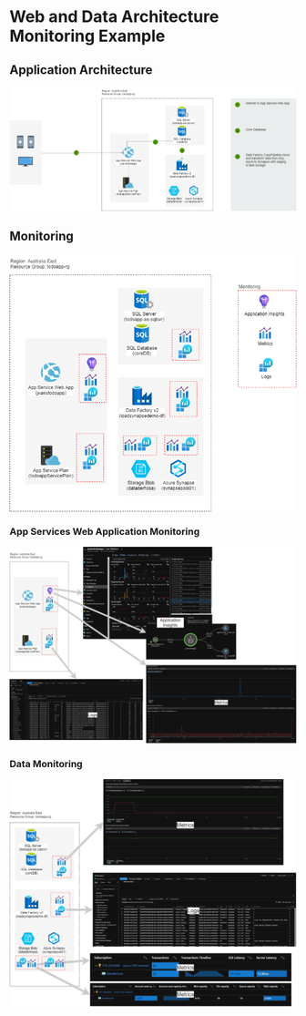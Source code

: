 # Web and Data Architecture Monitoring Example

## Application Architecture
![Azure Monitor Fundamental Data Types 1/2](/PNG/todoapp_webapp_data.png) 

## Monitoring
![Azure Monitor Fundamental Data Types 1/2](/PNG/todoapp_webapp_data_monitoring.png) 

### App Services Web Application Monitoring
![Azure Monitor Fundamental Data Types 1/2](/PNG/todoapp-webapp_monitoring.png) 

### Data Monitoring
![Azure Monitor Fundamental Data Types 1/2](/PNG/todoapp-data_monitoring.png) 
